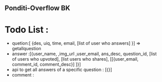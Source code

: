## Ponditi-Overflow BK

# Todo List :

- quetion:[ {des, uiq, time, email, [list of user who answers] }] => getallquestion
- answer :[{user_name, ,img_url ,user_email, ans_desc, question_id, [list of users who upvoted], [list users who shares], [[{user_email, comment_id, comment_desc}]
  ]}]
- api to get all answers of a specific question : [{}]
- comment :
